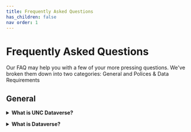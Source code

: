 ```yaml
---
title: Frequently Asked Questions
has_children: false
nav order: 1
---
```


# Frequently Asked Questions

Our FAQ may help you with a few of your more pressing questions. We've broken them down into two categories: General and Polices & Data Requirements

## General

<details>
  <summary><strong>What is UNC Dataverse?</strong></summary><br>
  
  The UNC Dataverse is the University of North Carolina's data repository. It is available to all UNC faculty, students, and staff, as well as to the general public for sharing and preserving research data and data related materials. The UNC Dataverse is managed and maintained by <a href="https://odum.unc.edu">The Odum Institute</a>.<br>
  
  Users are encouraged to explore the tool using our Demo UNC Dataverse (link to be included later), our tutorials, as well as this user guide. If you have further questions, please contact The Odum Institute Data Archive at (include email link). 
</details>
<p></p>
<details>
  <summary><strong>What is Dataverse?</strong></summary><br>
  
  Dataverse is an open source web-based platform for sharing, preserving, and finding research data. It was developed by IQSS at Harvard University and has been enhanced and adopted by many institutions across the world. For a brief overview of Dataverse's history and features, please view the video below, or visit the dataverse project (add link) 
</details>
